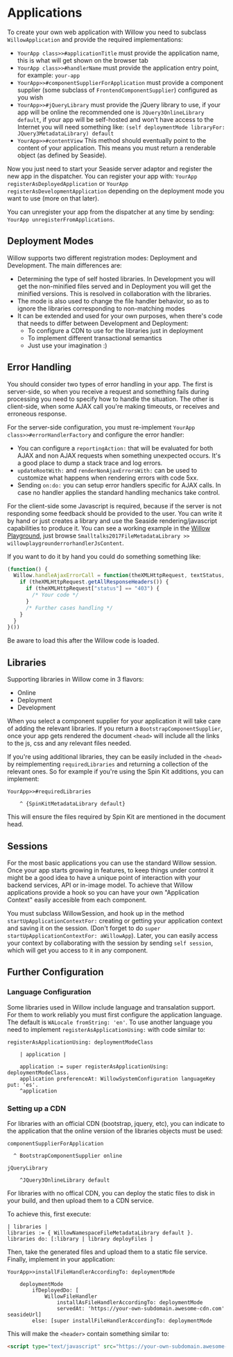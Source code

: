 # Applications

To create your own web application with Willow you need to subclass `WillowApplication` and provide the required implementations:

- `YourApp class>>#applicationTitle` must provide the application name, this is what will get shown on the browser tab
- `YourApp class>>#handlerName` must provide the application entry point, for example: `your-app`
- `YourApp>>#componentSupplierForApplication` must provide a component supplier (some subclass of `FrontendComponentSupplier`) configured as you wish
- `YourApp>>#jQueryLibrary` must provide the jQuery library to use, if your app will be online the recommended one is `JQuery3OnlineLibrary default`, if your app will be self-hosted and won't have access to the Internet you will need something like: `(self deploymentMode libraryFor: JQuery3MetadataLibrary) default`
- `YourApp>>#contentView` This method should eventually point to the content of your application. This means you must return a renderable object (as defined by Seaside).

Now you just need to start your Seaside server adaptor and register the new app in the dispatcher. You can register your app with: `YourApp registerAsDeployedApplication` or `YourApp registerAsDevelopmentApplication` depending on the deployment mode you want to use (more on that later).

You can unregister your app from the dispatcher at any time by sending: `YourApp unregisterFromApplications`.

## Deployment Modes

Willow supports two different registration modes: Deployment and Development. The main differences are:

- Determining the type of self hosted libraries. In Development you will get the non-minified files served and in Deployment you will get the minified versions. This is resolved in collaboration with the libraries.
- The mode is also used to change the file handler behavior, so as to ignore the libraries corresponding to non-matching modes
- It can be extended and used for your own purposes, when there's code that needs to differ between Development and Deployment:
  - To configure a CDN to use for the libraries just in deployment
  - To implement different transactional semantics
  - Just use your imagination :)

## Error Handling

You should consider two types of error handling in your app. The first is server-side, so when you receive a request and something fails during processing you need to specify how to handle the situation. The other is client-side, when some AJAX call you're making timeouts, or receives and erroneous response.

For the server-side configuration, you must re-implement `YourApp class>>#errorHandlerFactory` and configure the error handler:
- You can configure a `reportingAction:` that will be evaluated for both AJAX and non AJAX requests when something unexpected occurs. It's a good place to dump a stack trace and log errors.
- `updateRootWith:` and `renderNonAjaxErrorsWith:` can be used to customize what happens when rendering errors with code 5xx.
- Sending `on:do:` you can setup error handlers specific for AJAX calls. In case no handler applies the standard handling mechanics take control.

For the client-side some Javascript is required, because if the server is not responding some feedback should be provided to the user. You can write it by hand or just creates a library and use the Seaside rendering/javascript capabilities to produce it. You can see a working example in the [Willow Playground](https://github.com/ba-st/Willow-Playground), just browse `Smalltalks2017FileMetadataLibrary >> willowplaygrounderrorhandlerJsContent`.

If you want to do it by hand you could do something something like:

```javascript
(function() {
  Willow.handleAjaxErrorCall = function(theXMLHttpRequest, textStatus, errorThrown) {
    if (theXMLHttpRequest.getAllResponseHeaders()) {
      if (theXMLHttpRequest["status"] == "403") {
      	/* Your code */
      }
      /* Further cases handling */
    }
  }
}())
```
Be aware to load this after the Willow code is loaded.

## Libraries

Supporting libraries in Willow come in 3 flavors:
- Online
- Deployment
- Development

When you select a component supplier for your application it will take care of adding the relevant libraries. If you return a `BootstrapComponentSupplier`, once your app gets rendered the document `<head>` will include all the links to the js, css and any relevant files needed.

If you're using additional libraries, they can be easily included in the `<head>` by reimplementing `requiredLibraries` and returning a collection of the relevant ones. So for example if you're using the Spin Kit additions, you can implement:

```smalltalk
YourApp>>#requiredLibraries

	^ {SpinKitMetadataLibrary default}
```
This will ensure the files required by Spin Kit are mentioned in the document head.

## Sessions

For the most basic applications you can use the standard Willow session. Once your app starts growing in features, to keep things under control it might be a good idea to have a unique point of interaction with your backend services, API or in-image model. To achieve that Willow applications provide a hook so you can have your own "Application Context" easily accesible from each component.

You must subclass WillowSession, and hook up in the method `startUpApplicationContextFor:` creating or getting your application context and saving it on the session. (Don't forget to do `super startUpApplicationContextFor: aWillowApp`). Later, you can easily access your context by collaborating with the session by sending `self session`, which will get you access to it in any component.

## Further Configuration

### Language Configuration

Some libraries used in Willow include language and transalation support. For them to work reliably you must first configure the application language. The default is `WALocale fromString: 'en'`. To use another language you need to implement `registerAsApplicationUsing:` with code similar to:

```smalltalk
registerAsApplicationUsing: deploymentModeClass

	| application |

	application := super registerAsApplicationUsing: deploymentModeClass.
	application preferenceAt: WillowSystemConfiguration languageKey put: 'es'.
	^application
```

### Setting up a CDN

For libraries with an official CDN (bootstrap, jquery, etc), you can indicate to the application that the online version of the libraries objects must be used:

```smalltalk
componentSupplierForApplication

  ^ BootstrapComponentSupplier online

jQueryLibrary

    ^JQuery3OnlineLibrary default
```

For libraries with no offical CDN, you can deploy the static files to disk in your build, and then upload them to a CDN service.

To achieve this, first execute:
```smalltalk
| libraries |
libraries := { WillowNamespaceFileMetadataLibrary default }.
libraries do: [:library | library deployFiles ]
```
Then, take the generated files and upload them to a static file service. Finally, implement in your application:

```
YourApp>>installFileHandlerAccordingTo: deploymentMode

    deploymentMode
        ifDeployedDo: [
            WillowFileHandler
                installAsFileHandlerAccordingTo: deploymentMode
                servedAt: 'https://your-own-subdomain.awesome-cdn.com' seasideUrl]
        else: [super installFileHandlerAccordingTo: deploymentMode
```

This will make the `<header>` contain something similar to:

```html
<script type="text/javascript" src="https://your-own-subdomain.awesome-cdn.com/willow-6.0.0/js/willow.js"></script>
```
